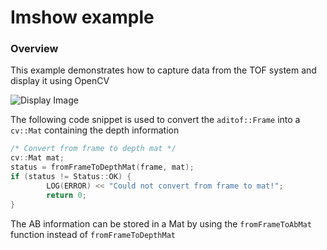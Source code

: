 # Imshow example

### Overview
This example demonstrates how to capture data from the TOF system and display it using OpenCV

![Display Image](../../../doc/img/imshow.png)

The following code snippet is used to convert the `aditof::Frame` into a `cv::Mat` containing the depth information
```cpp
/* Convert from frame to depth mat */
cv::Mat mat;
status = fromFrameToDepthMat(frame, mat);
if (status != Status::OK) {
        LOG(ERROR) << "Could not convert from frame to mat!";
        return 0;
}
```
The AB information can be stored in a Mat by using the `fromFrameToAbMat` function instead of `fromFrameToDepthMat`
